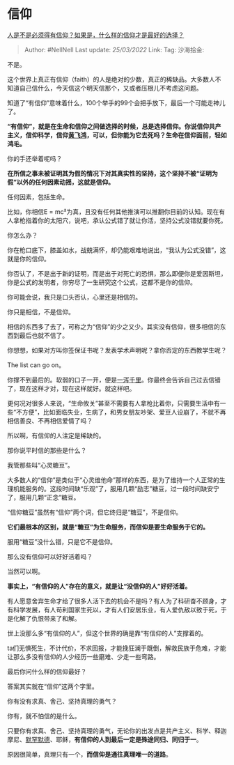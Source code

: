 # 信仰
[人是不是必须得有信仰？如果是，什么样的信仰才是最好的选择？](https://www.zhihu.com/question/511352074/answer/2403004747)

> Author: #NellNell
> Last update: *25/03/2022*
> Link:
> Tag:
> 沙海拾金:

不是。

这个世界上真正有信仰（faith）的人是绝对的少数，真正的稀缺品。大多数人不知道自己信什么，今天信这个明天信那个，又或者压根儿不考虑这问题。

知道了“有信仰”意味着什么，100个举手的99个会把手放下，最后一个可能走神儿了。

**“有信仰”，就是在生命和信仰之间做选择的时候，总是选择信仰。你说信仰共产主义，信仰科学，信仰[黄飞鸿](https://www.zhihu.com/search?q=%E9%BB%84%E9%A3%9E%E9%B8%BF&search_source=Entity&hybrid_search_source=Entity&hybrid_search_extra=%7B%22sourceType%22%3A%22answer%22%2C%22sourceId%22%3A2403004747%7D)，可以，但你能为它去死吗？生命在信仰面前，轻如鸿毛。**

你的手还举着呢吗？

**在所信之事未被证明其为假的情况下对其真实性的坚持，这个坚持不被“证明为假”以外的任何因素动摇，这就是信仰。**

任何因素，包括生命。

比如，你相信E = mc²为真，且没有任何其他推演可以推翻你目前的认知。现在有人拿枪指着你的太阳穴，说吧，承认公式错了就让你活，坚持公式没错就要你死。

你怎么办？

你在枪口底下，膝盖如水，战兢满怀，却仍能艰难地说出，“我认为公式没错”，这就是你的信仰。

你否认了，不是出于新的证明，而是出于对死亡的恐惧，那么即便你是爱因斯坦，你是公式的发明者，你穷尽了一生研究这个公式，这都不是你的信仰。

你可能会说，我只是口头否认，心里还是相信的。

你只是相信，不是信仰。

相信的东西多了去了，可称之为“信仰”的少之又少。其实没有信仰，很多相信的东西到最后也就不信了。

你想想，如果对方叫你签保证书呢？发表学术声明呢？拿你否定的东西教学生呢？

The list can go on。

你撑不到最后的。软弱的口子一开，便是[一泻千里](https://www.zhihu.com/search?q=%E4%B8%80%E6%B3%BB%E5%8D%83%E9%87%8C&search_source=Entity&hybrid_search_source=Entity&hybrid_search_extra=%7B%22sourceType%22%3A%22answer%22%2C%22sourceId%22%3A2403004747%7D)。你最终会告诉自己过去信错了，现在这样才对，现在这样就好。就这样吧。

更何况对很多人来说，“生命攸关”甚至不需要有人拿枪比着你，只需要生活中有一些“不方便”，比如面临失业，生病了，和男女朋友吵架、爱豆人设崩了，不就不再相信善良、不再相信爱情了吗？

所以啊，有信仰的人注定是稀缺的。

那你说平时信的那些是什么？

我管那些叫“心灵糖豆”。

大多数人的“信仰”是类似于“心灵维他命”那样的东西，是为了维持一个人正常的生理机能服务的。这段时间缺“乐观”了，服用几颗“励志”糖豆，过一段时间缺安宁了，服用几颗“正念”糖豆。

“信仰糖豆”虽然有“信仰”两个词，但它终归是“糖豆”，不是信仰。

**它们最根本的区别，就是“糖豆”为生命服务，而信仰是要生命服务于它的。**

服用“糖豆”没什么错，只是它不是信仰。

那么没有信仰可以好好活着吗？

当然可以啊。

**事实上，“有信仰的人”存在的意义，就是让“没信仰的人”好好活着。**

有人愿意舍弃生命才给了很多人活下去的机会不是吗？有人为了科研奋不顾身，才有科学发展，有人苟利国家生死以，才有人们安居乐业，有人爱仇敌以致于死，于是化解了仇恨带来了和解。

世上没那么多“有信仰的人”，但这个世界的确是靠“有信仰的人”支撑着的。

ta们无惧死生，不计代价，不求回报，才能挽狂澜于既倒，解救民族于危难，才能让那么多没有信仰的人少经历一些磨难、少走一些弯路。

最后你问什么样的信仰最好？

答案其实就在“信仰”这两个字里。

你有没有求真、舍己、坚持真理的勇气？

你有，就不怕信的是什么。

只要你有求真、舍己、坚持真理的勇气，无论你的出发点是共产主义、科学、释迦摩尼、[默罕默德](https://www.zhihu.com/search?q=%E9%BB%98%E7%BD%95%E9%BB%98%E5%BE%B7&search_source=Entity&hybrid_search_source=Entity&hybrid_search_extra=%7B%22sourceType%22%3A%22answer%22%2C%22sourceId%22%3A2403004747%7D)、耶稣，**有信仰的人到最后一定是殊途同归、同归于一**。

原因很简单，真理只有一个，**而信仰是通往真理唯一的道路**。
